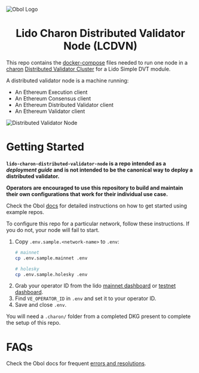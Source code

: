 ![Obol Logo](https://obol.tech/obolnetwork.png)

<h1 align="center">Lido Charon Distributed Validator Node (LCDVN)</h1>

This repo contains the [docker-compose](https://docs.docker.com/compose/) files needed to run one node in a [charon](https://github.com/ObolNetwork/charon) [Distributed Validator Cluster](https://docs.obol.tech/docs/int/key-concepts#distributed-validator-cluster) for a Lido Simple DVT module.

A distributed validator node is a machine running:

- An Ethereum Execution client
- An Ethereum Consensus client
- An Ethereum Distributed Validator client
- An Ethereum Validator client

![Distributed Validator Node](DVNode.png)

# Getting Started

**`lido-charon-distributed-validator-node` is a repo intended as a _deployment guide_ and is not intended to be the canonical way to deploy a distributed validator.**

**Operators are encouraged to use this repository to build and maintain their own configurations that work for their individual use case.**


Check the Obol [docs](https://docs.obol.tech/docs/start/quickstart_group) for detailed instructions on how to get started using example repos. 

To configure this repo for a particular network, follow these instructions. If you do not, your node will fail to start. 

1. Copy `.env.sample.<network-name>` to `.env`:
    ```sh
    # mainnet
    cp .env.sample.mainnet .env

    # holesky
    cp .env.sample.holesky .env
    ```
2. Grab your operator ID from the lido [mainnet dashboard](https://operators.lido.fi/) or [testnet dashboard](https://operators-holesky.testnet.fi/).
3. Find `VE_OPERATOR_ID` in `.env` and set it to your operator ID.
4. Save and close `.env`.

You will need a `.charon/` folder from a completed DKG present to complete the setup of this repo. 

# FAQs

Check the Obol docs for frequent [errors and resolutions](https://docs.obol.tech/docs/faq/errors).
